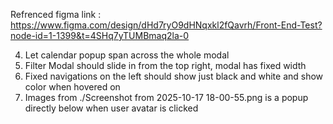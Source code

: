 Refrenced figma link : https://www.figma.com/design/dHd7ryO9dHNqxkl2fQavrh/Front-End-Test?node-id=1-1399&t=4SHq7yTUMBmaq2la-0


4. Let calendar popup span across the whole modal
5. Filter Modal should slide in from the top right, modal has fixed width
6. Fixed navigations on the left should show just black and white and show color when hovered on
7. Images from ./Screenshot from 2025-10-17 18-00-55.png is a popup directly below when user avatar is clicked